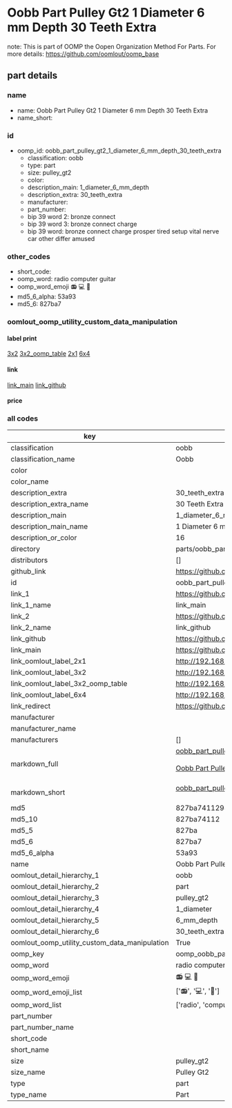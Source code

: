 # Oobb Part Pulley Gt2 1 Diameter 6 mm Depth 30 Teeth Extra  

note: This is part of OOMP the Oopen Organization Method For Parts. For more details: https://github.com/oomlout/oomp_base

##  part details
  







### name
* name: Oobb Part Pulley Gt2 1 Diameter 6 mm Depth 30 Teeth Extra
* name_short: 
### id
* oomp_id: oobb_part_pulley_gt2_1_diameter_6_mm_depth_30_teeth_extra
  * classification: oobb
  * type: part
  * size: pulley_gt2
  * color: 
  * description_main: 1_diameter_6_mm_depth
  * description_extra: 30_teeth_extra
  * manufacturer: 
  * part_number: 
  * bip 39 word 2: bronze connect
  * bip 39 word 3: bronze connect charge
  * bip 39 word: bronze connect charge prosper tired setup vital nerve car other differ amused

### other_codes
* short_code: 
* oomp_word: radio computer guitar
* oomp_word_emoji :radio: :computer: :guitar:
* md5_6_alpha: 53a93
* md5_6: 827ba7






### oomlout_oomp_utility_custom_data_manipulation
#### label print
[3x2](http://192.168.1.245:1112/?label=oomp%2053a93)
[3x2_oomp_table](http://192.168.1.108:1112/?label=oomp%2053a93)
[2x1](http://192.168.1.242:1112/?label=oomp%2053a93)
[6x4](http://192.168.1.55:1112/?label=oomp%2053a93)    

#### link

[link_main](https://github.com/oomlout/oomlout_oomp_version_1_messy/tree/main/parts/oobb_part_pulley_gt2_1_diameter_6_mm_depth_30_teeth_extra) [link_github](https://github.com/oomlout/oomlout_oomp_version_1_messy/tree/main/parts/oobb_part_pulley_gt2_1_diameter_6_mm_depth_30_teeth_extra)                             

#### price







### all codes 
| key | value |  
| --- | --- |  
| classification | oobb |  
| classification_name | Oobb |  
| color |  |  
| color_name |  |  
| description_extra | 30_teeth_extra |  
| description_extra_name | 30 Teeth Extra |  
| description_main | 1_diameter_6_mm_depth |  
| description_main_name | 1 Diameter 6 mm Depth |  
| description_or_color | 16 |  
| directory | parts/oobb_part_pulley_gt2_1_diameter_6_mm_depth_30_teeth_extra |  
| distributors | [] |  
| github_link | https://github.com/oomlout/oomlout_oomp_part_src/tree/main/parts/oobb_part_pulley_gt2_1_diameter_6_mm_depth_30_teeth_extra |  
| id | oobb_part_pulley_gt2_1_diameter_6_mm_depth_30_teeth_extra |  
| link_1 | https://github.com/oomlout/oomlout_oomp_version_1_messy/tree/main/parts/oobb_part_pulley_gt2_1_diameter_6_mm_depth_30_teeth_extra |  
| link_1_name | link_main |  
| link_2 | https://github.com/oomlout/oomlout_oomp_version_1_messy/tree/main/parts/oobb_part_pulley_gt2_1_diameter_6_mm_depth_30_teeth_extra |  
| link_2_name | link_github |  
| link_github | https://github.com/oomlout/oomlout_oomp_version_1_messy/tree/main/parts/oobb_part_pulley_gt2_1_diameter_6_mm_depth_30_teeth_extra |  
| link_main | https://github.com/oomlout/oomlout_oomp_version_1_messy/tree/main/parts/oobb_part_pulley_gt2_1_diameter_6_mm_depth_30_teeth_extra |  
| link_oomlout_label_2x1 | http://192.168.1.242:1112/?label=oomp%2053a93 |  
| link_oomlout_label_3x2 | http://192.168.1.245:1112/?label=oomp%2053a93 |  
| link_oomlout_label_3x2_oomp_table | http://192.168.1.108:1112/?label=oomp%2053a93 |  
| link_oomlout_label_6x4 | http://192.168.1.55:1112/?label=oomp%2053a93 |  
| link_redirect | https://github.com/oomlout/oomlout_oomp_version_1_messy/tree/main/parts/oobb_part_pulley_gt2_1_diameter_6_mm_depth_30_teeth_extra |  
| manufacturer |  |  
| manufacturer_name |  |  
| manufacturers | [] |  
| markdown_full | [oobb_part_pulley_gt2_1_diameter_6_mm_depth_30_teeth_extra](none)<br>[](none)<br>[Oobb Part Pulley Gt2 1 Diameter 6 Mm Depth 30 Teeth Extra](none)<br><br> |  
| markdown_short | [oobb_part_pulley_gt2_1_diameter_6_mm_depth_30_teeth_extra](none)<br><br> |  
| md5 | 827ba74112947ea312715ac84d0bc8e5 |  
| md5_10 | 827ba74112 |  
| md5_5 | 827ba |  
| md5_6 | 827ba7 |  
| md5_6_alpha | 53a93 |  
| name | Oobb Part Pulley Gt2 1 Diameter 6 mm Depth 30 Teeth Extra |  
| oomlout_detail_hierarchy_1 | oobb |  
| oomlout_detail_hierarchy_2 | part |  
| oomlout_detail_hierarchy_3 | pulley_gt2 |  
| oomlout_detail_hierarchy_4 | 1_diameter |  
| oomlout_detail_hierarchy_5 | 6_mm_depth |  
| oomlout_detail_hierarchy_6 | 30_teeth_extra |  
| oomlout_oomp_utility_custom_data_manipulation | True |  
| oomp_key | oomp_oobb_part_pulley_gt2_1_diameter_6_mm_depth_30_teeth_extra |  
| oomp_word | radio computer guitar |  
| oomp_word_emoji | :radio: :computer: :guitar: |  
| oomp_word_emoji_list | [':radio:', ':computer:', ':guitar:'] |  
| oomp_word_list | ['radio', 'computer', 'guitar'] |  
| part_number |  |  
| part_number_name |  |  
| short_code |  |  
| short_name |  |  
| size | pulley_gt2 |  
| size_name | Pulley Gt2 |  
| type | part |  
| type_name | Part |  
